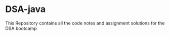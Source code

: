 # DSA-java
This Repository contains all the code notes and assignment solutions for the DSA bootcamp
